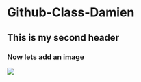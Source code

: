 # Github-Class-Damien
## This is my second header 
### Now lets add an image
![ ](https://i.imgflip.com/3pw1vi.jpg)

